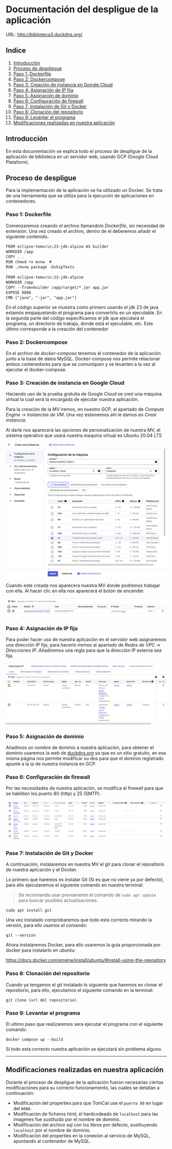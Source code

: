 # Documentación del despligue de la aplicación

URL: http://biblioteca3.duckdns.org/
## Indice

1. [Introducción](#id1)<br>
2. [Proceso de despliegue](#id2)<br>
3. [Paso 1: Dockerfile](#id3)<br>
4. [Paso 2:  Dockercompose](#id4)<br>
5. [Paso 3: Creación de instancia en Google Cloud](#id5)<br>
6. [Paso 4: Asignación de IP fija](#id6)<br>
7. [Paso 5: Asignación de dominio](#id7)<br>
8. [Paso 6: Configuración de firewall](#id8)<br>
9. [Paso 7: Instalación de Git y Docker](#id9)<br>
10. [Paso 8: Clonación del repositorio](#id10)<br>
11. [Paso 9: Levantar el programa ](#id11)<br>
12. [Modificaciones realizadas en nuestra aplicación](#id12)<br>

## Introducción <a id="id1"></a>

En esta documentación se explica todo el proceso de despligue de la aplicación de biblioteca en un servidor web, usando GCP (Google Cloud Plataform).

## Proceso de despligue <a id="id2"></a>

Para la implementación de la aplicación se ha utilizado un Docker. Se trata de una herramienta que se utiliza para la ejecución de aplicaciones en contenedores.

### Paso 1: Dockerfile <a id="id3"></a>

Comenzaremos creando el archivo llamandolo *Dockerfile*, sin necesidad de extensión. Una vez creado el archivo, dentro de el deberemos añadir el siguiente contenido.

```
FROM eclipse-temurin:23-jdk-alpine AS builder
WORKDIR /app
COPY . .
RUN chmod +x mvnw  #
RUN ./mvnw package -DskipTests

FROM eclipse-temurin:23-jdk-alpine
WORKDIR /app
COPY --from=builder /app/target/*.jar app.jar
EXPOSE 8080
CMD ["java", "-jar", "app.jar"]
```
En el código superior se muestra como primero usando el jdk 23 de java estamós empaquetando el programa para convertirlo en un ejecutable. En la segunda parte del código especificamos el jdk que ejecutará el programa, un directorio de trabajo, donde está el ejecutable, etc. Este último corresponde a la creación del contenedor<br>

### Paso 2: Dockercompose <a id="id4"></a>

En el archivo de *docker-compose* tenemos el contenedor de la aplicación junto a la base de datos MySQL. Docker-compose nos permite relacionar ambos contenedores para que se comuniquen y se levanten a la vez al ejecutar el docker-compose.

### Paso 3: Creación de instancia en Google Cloud <a id="id5"></a>

Haciendo uso de la prueba gratuita de Google Cloud se creó una máquina virtual la cual será la encargada de ejecutar nuestra aplicación.<br>

Para la creación de la MV iremos, en nuestro GCP, al apartado de *Compute Engine* -> *Instancias de VM*. Una vez estamemos ahí le damos en *Crear instancia*.<br>

Al darle nos aparecerá las opciones de personalización de nuestra MV, el sistema operativo que usará nuestra maquina virtual es Ubuntu 20.04 LTS

![Crear maquina virtual](/imagenesDocu/crearInstancia.png)

Cuando este creada nos aparecera nuestra MV donde podremos trabajar con ella. Al hacer clic en ella nos aparecerá el botón de encender.

![Maquinas virtuales creadas](/imagenesDocu/listaInstancias.png)

### Paso 4: Asignación de IP fija <a id="id6"></a>

Para poder hacer uso de nuestra aplicación en el servidor web asignaremos una dirección IP fija, para hacerlo iremos al apartado de *Redes de VPC* -> *Direcciones IP*. Añadiremos una regla para que la dirección IP externa sea fija.

![Dirección ip](/imagenesDocu/direccionIpFija.png)

### Paso 5: Asignación de dominio <a id="id7"></a>

Añadimos un nombre de dominio a nuestra aplicación, para obtener el dominio usaremos la web de <a href="https://www.duckdns.org">duckdns.org</a> ya que es un sitio gratuito, en esa misma página nos permite modificar su dns para que el dominio registrado apunte a la ip de nuestra instancia en GCP.

### Paso 6: Configuración de firewall <a id="id8"></a>

Por las necesidades de nuestra aplicación, se modifica el firewall para que se habiliten los puerto 80 (http) y 25 (SMTP).

![Dirección ip](/imagenesDocu/firewall.png)

### Pase 7: Instalación de Git y Docker <a id="id9"></a>

A continuación, instalaremos en nuestra MV el git para clonar el repositorio de nuestra aplicación y el Docker.<br>

Lo primero que haremos es instalar Git (Si es que no viene ya por defecto), para ello ejecutaremos el siguiente comando en nuestra terminal:
> Se recomianda usar previamente el comando de `sudo apt update` para buscar posibles actualizaciones.

```
sudo apt install git
```

Una vez instalado comprobaremos que todo esta correcto mirando la versión, para ello usamos el comando:

```
git --version
```

Ahora instalaremos Docker, para ello usaremos la guía proporcionada por docker para instalarlo en ubuntu:

https://docs.docker.com/engine/install/ubuntu/#install-using-the-repository

### Paso 8: Clonación del repositorio <a id="id10"></a>

Cuando ya tengamos el git instalado lo siguiente que haremos es clonar el repositorio, para ello, ejecutamos el siguiente comando en la terminal:
```
git clone (url del repositorio)
```
### Paso 9: Levantar el programa <a id="id11"></a>

El ultimo paso que realizaremos sera ejecutar el programa con el siguiente comando:
```
docker compose up --build
```

Si todo esta correcto nuestra aplicación se ejecutará sin problema alguno.

<hr>

## Modificaciones realizadas en nuestra aplicación <a id="id12"></a>

Durante el proceso de despligue de la aplicación fueron necesarias ciertas modificaciones para su correcto funcionamiento, las cuales se detallan a continuación:

- Modificación del properties para que TomCat use el `puerto 80` en lugar del `8080`.
- Modificación de ficheros html, el hardcodeado de `localhost` para las imagenes fue sustituido por el nombre de dominio.
- Modificación del archivo sql con los libros por defecto, sustituyendo `localhost` por el nombre de dominio.
- Modificación del properties en la conexión al servicio de MySQL, apuntando al contenedor de MySQL. 
